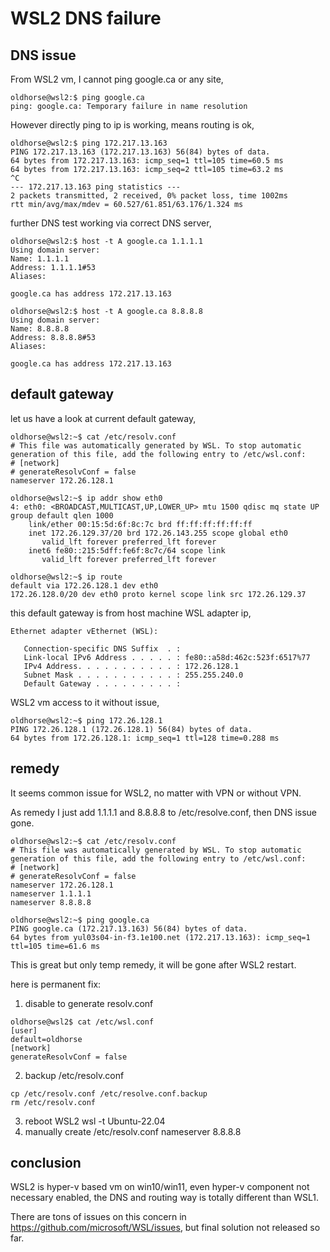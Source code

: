 # WSL2 DNS failure
## DNS issue 

From WSL2 vm, I cannot ping google.ca or any site, 
```
oldhorse@wsl2:$ ping google.ca
ping: google.ca: Temporary failure in name resolution
```
However directly ping to ip is working, means routing is ok, 
```
oldhorse@wsl2:$ ping 172.217.13.163
PING 172.217.13.163 (172.217.13.163) 56(84) bytes of data.
64 bytes from 172.217.13.163: icmp_seq=1 ttl=105 time=60.5 ms
64 bytes from 172.217.13.163: icmp_seq=2 ttl=105 time=63.2 ms
^C
--- 172.217.13.163 ping statistics ---
2 packets transmitted, 2 received, 0% packet loss, time 1002ms
rtt min/avg/max/mdev = 60.527/61.851/63.176/1.324 ms
```
further DNS test working via correct DNS server,
```
oldhorse@wsl2:$ host -t A google.ca 1.1.1.1
Using domain server:
Name: 1.1.1.1
Address: 1.1.1.1#53
Aliases:

google.ca has address 172.217.13.163

oldhorse@wsl2:$ host -t A google.ca 8.8.8.8
Using domain server:
Name: 8.8.8.8
Address: 8.8.8.8#53
Aliases:

google.ca has address 172.217.13.163
```
## default gateway 
 
let us have a look at current default gateway, 
```
oldhorse@wsl2:~$ cat /etc/resolv.conf
# This file was automatically generated by WSL. To stop automatic generation of this file, add the following entry to /etc/wsl.conf:
# [network]
# generateResolvConf = false
nameserver 172.26.128.1

oldhorse@wsl2:~$ ip addr show eth0
4: eth0: <BROADCAST,MULTICAST,UP,LOWER_UP> mtu 1500 qdisc mq state UP group default qlen 1000
    link/ether 00:15:5d:6f:8c:7c brd ff:ff:ff:ff:ff:ff
    inet 172.26.129.37/20 brd 172.26.143.255 scope global eth0
       valid_lft forever preferred_lft forever
    inet6 fe80::215:5dff:fe6f:8c7c/64 scope link
       valid_lft forever preferred_lft forever

oldhorse@wsl2:~$ ip route
default via 172.26.128.1 dev eth0
172.26.128.0/20 dev eth0 proto kernel scope link src 172.26.129.37
```
this default gateway is from host machine WSL adapter ip, 
```
Ethernet adapter vEthernet (WSL):

   Connection-specific DNS Suffix  . :
   Link-local IPv6 Address . . . . . : fe80::a58d:462c:523f:6517%77
   IPv4 Address. . . . . . . . . . . : 172.26.128.1
   Subnet Mask . . . . . . . . . . . : 255.255.240.0
   Default Gateway . . . . . . . . . :
```
WSL2 vm access to it without issue, 
```
oldhorse@wsl2:~$ ping 172.26.128.1
PING 172.26.128.1 (172.26.128.1) 56(84) bytes of data.
64 bytes from 172.26.128.1: icmp_seq=1 ttl=128 time=0.288 ms
```
## remedy 

It seems common issue for WSL2, no matter with VPN or without VPN.

As remedy I just add 1.1.1.1 and 8.8.8.8 to /etc/resolve.conf, then DNS issue gone.
```
oldhorse@wsl2:~$ cat /etc/resolv.conf
# This file was automatically generated by WSL. To stop automatic generation of this file, add the following entry to /etc/wsl.conf:
# [network]
# generateResolvConf = false
nameserver 172.26.128.1
nameserver 1.1.1.1
nameserver 8.8.8.8

oldhorse@wsl2:~$ ping google.ca
PING google.ca (172.217.13.163) 56(84) bytes of data.
64 bytes from yul03s04-in-f3.1e100.net (172.217.13.163): icmp_seq=1 ttl=105 time=61.6 ms
```
This is great but only temp remedy, it will be gone after WSL2 restart.

here is permanent fix:
1) disable to generate resolv.conf 
```
oldhorse@wsl2$ cat /etc/wsl.conf
[user]
default=oldhorse
[network]
generateResolvConf = false
```
2) backup /etc/resolv.conf
```
cp /etc/resolv.conf /etc/resolve.conf.backup
rm /etc/resolv.conf
```
3) reboot WSL2
wsl -t Ubuntu-22.04 
4) manually create /etc/resolv.conf
nameserver 8.8.8.8

## conclusion
WSL2 is hyper-v based vm on win10/win11, even hyper-v component not necessary enabled, the DNS and routing way is totally different than WSL1.

There are tons of issues on this concern in https://github.com/microsoft/WSL/issues, but final solution not released so far.


